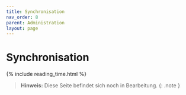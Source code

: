 ```yaml
---
title: Synchronisation
nav_order: 8
parent: Administration
layout: page
---
```


# Synchronisation
{% include reading_time.html %}

> **Hinweis:** Diese Seite befindet sich noch in Bearbeitung.
{: .note }

